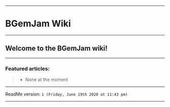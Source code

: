 
***

# BGemJam Wiki

***

## Welcome to the BGemJam wiki!

***

### Featured articles:

> * None at the moment

***

ReadMe version: `1 (Friday, June 19th 2020 at 11:43 pm)`

***
